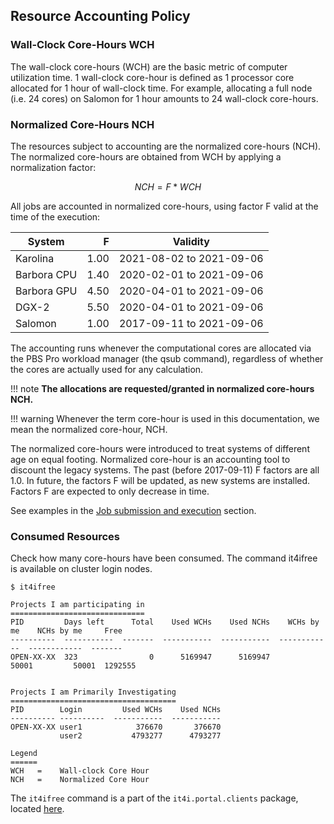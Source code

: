 ## Resource Accounting Policy

### Wall-Clock Core-Hours WCH

The wall-clock core-hours (WCH) are the basic metric of computer utilization time.
1 wall-clock core-hour is defined as 1 processor core allocated for 1 hour of wall-clock time. For example, allocating a full node (i.e. 24 cores) on Salomon for 1 hour amounts to 24 wall-clock core-hours.

### Normalized Core-Hours NCH

The resources subject to accounting are the normalized core-hours (NCH).
The normalized core-hours are obtained from WCH by applying a normalization factor:

$$
NCH = F*WCH
$$

All jobs are accounted in normalized core-hours, using factor F valid at the time of the execution:

| System        | F    | Validity                  |
| --------------| ---: | --------                  |
| Karolina      | 1.00 |  2021-08-02 to 2021-09-06 |
| Barbora CPU   | 1.40 |  2020-02-01 to 2021-09-06 |
| Barbora GPU   | 4.50 |  2020-04-01 to 2021-09-06 |
| DGX-2         | 5.50 |  2020-04-01 to 2021-09-06 |
| Salomon       | 1.00 |  2017-09-11 to 2021-09-06 |


The accounting runs whenever the computational cores are allocated via the PBS Pro workload manager (the qsub command), regardless of whether
the cores are actually used for any calculation.

!!! note
    **The allocations are requested/granted in normalized core-hours NCH.**

!!! warning
    Whenever the term core-hour is used in this documentation, we mean the normalized core-hour, NCH.

The normalized core-hours were introduced to treat systems of different age on equal footing.
Normalized core-hour is an accounting tool to discount the legacy systems. The past (before 2017-09-11) F factors are all 1.0.
In future, the factors F will be updated, as new systems are installed. Factors F are expected to only decrease in time.

See examples in the [Job submission and execution][1] section.

### Consumed Resources

Check how many core-hours have been consumed. The command it4ifree is available on cluster login nodes.

```console
$ it4ifree

Projects I am participating in
==============================
PID         Days left      Total    Used WCHs    Used NCHs    WCHs by me    NCHs by me     Free
----------  -----------  -------  -----------  -----------  ------------  ------------  -------
OPEN-XX-XX  323                0      5169947      5169947         50001         50001  1292555


Projects I am Primarily Investigating
=====================================
PID        Login         Used WCHs    Used NCHs
---------- ----------  -----------  -----------
OPEN-XX-XX user1            376670       376670
           user2           4793277      4793277

Legend
======
WCH   =    Wall-clock Core Hour
NCH   =    Normalized Core Hour
```

The `it4ifree` command is a part of the `it4i.portal.clients` package, located [here][pypi].

[1]: job-submission-and-execution.md

[pypi]: https://pypi.python.org/pypi/it4i.portal.clients
